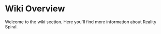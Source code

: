 # Wiki Overview
Welcome to the wiki section. Here you'll find more information about Reality Spiral.